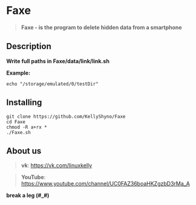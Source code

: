 # Faxe

> **Faxe - is the program to delete hidden data from a smartphone**

## Description

**Write full paths in Faxe/data/link/link.sh**

**Example:**

`echo "/storage/emulated/0/testDir"`

## Installing

```
git clone https://github.com/KellyShyno/Faxe
cd Faxe
chmod -R a+rx *
./Faxe.sh
```

## About us

> **vk**: <https://vk.com/linuxkelly>

> **YouTube**: <https://www.youtube.com/channel/UC0FAZ36boaHKZgzbD3rMa_A>

**break a leg (#_#)**

